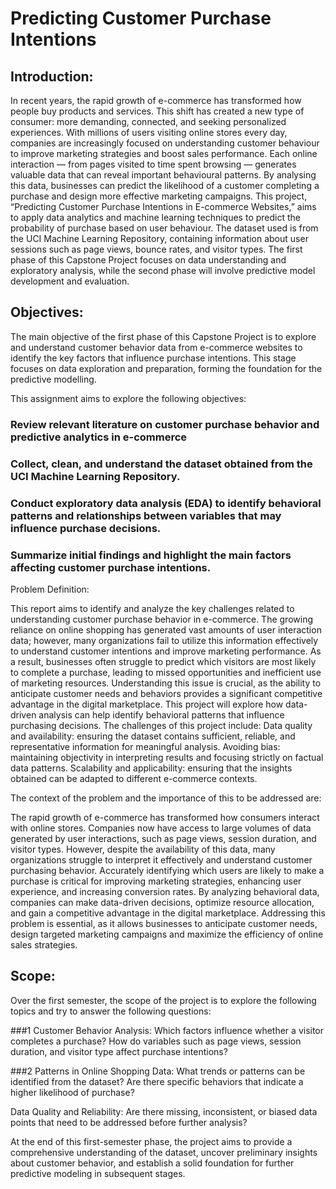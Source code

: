 # Predicting Customer Purchase Intentions  

## Introduction: 
         
 In recent years, the rapid growth of e-commerce has transformed how people buy products and services. This shift has created a new type of consumer: more demanding, connected, and seeking personalized experiences. With millions of users visiting online stores every day, companies are increasingly focused on understanding customer behaviour to improve marketing strategies and boost sales performance. 
Each online interaction — from pages visited to time spent browsing — generates valuable data that can reveal important behavioural patterns. By analysing this data, businesses can predict the likelihood of a customer completing a purchase and design more effective marketing campaigns. 
This project, “Predicting Customer Purchase Intentions in E-commerce Websites,” aims to apply data analytics and machine learning techniques to predict the probability of purchase based on user behaviour. The dataset used is from the UCI Machine Learning Repository, containing information about user sessions such as page views, bounce rates, and visitor types. The first phase of this Capstone Project focuses on data understanding and exploratory analysis, while the second phase will involve predictive model development and evaluation.

## Objectives: 
 
The main objective of the first phase of this Capstone Project is to explore and understand customer behavior data from e-commerce websites to identify the key factors that influence purchase intentions. 
This stage focuses on data exploration and preparation, forming the foundation for the predictive modelling. 
 
This assignment aims to explore the following objectives: 
 
### Review relevant literature on customer purchase behavior and predictive analytics in e-commerce 
  
### Collect, clean, and understand the dataset obtained from the UCI Machine Learning Repository. 
 
### Conduct exploratory data analysis (EDA) to identify behavioral patterns and relationships between variables that may influence purchase decisions. 
 
### Summarize initial findings and highlight the main factors affecting customer purchase intentions. 
 
 
Problem Definition: 
 
This report aims to identify and analyze the key challenges related to understanding customer purchase behavior in e-commerce. 
The growing reliance on online shopping has generated vast amounts of user interaction data; however, many organizations fail to utilize this information effectively to understand customer intentions and improve marketing performance. As a result, businesses often struggle to predict which visitors are most likely to complete a purchase, leading to missed opportunities and inefficient use of marketing resources. 
Understanding this issue is crucial, as the ability to anticipate customer needs and behaviors provides a significant competitive advantage in the digital marketplace. This project will explore how data-driven analysis can help identify behavioral patterns that influence purchasing decisions. 
The challenges of this project include: 
Data quality and availability: ensuring the dataset contains sufficient, reliable, and representative information for meaningful analysis. 
Avoiding bias: maintaining objectivity in interpreting results and focusing strictly on factual data patterns. 
Scalability and applicability: ensuring that the insights obtained can be adapted to different e-commerce contexts. 
 
 
The context of the problem and the importance of this to be addressed are: 
 
The rapid growth of e-commerce has transformed how consumers interact with online stores. Companies now have access to large volumes of data generated by user interactions, such as page views, session duration, and visitor types. However, despite the availability of this data, many organizations struggle to interpret it effectively and understand customer purchasing behavior. 
Accurately identifying which users are likely to make a purchase is critical for improving marketing strategies, enhancing user experience, and increasing conversion rates. By analyzing behavioral data, companies can make data-driven decisions, optimize resource allocation, and gain a competitive advantage in the digital marketplace. 
Addressing this problem is essential, as it allows businesses to anticipate customer needs, design targeted marketing campaigns and maximize the efficiency of online sales strategies.  
 
## Scope: 
 
Over the first semester, the scope of the project is to explore the following topics and try to answer the following questions: 
 
###1 Customer Behavior Analysis: Which factors influence whether a visitor completes a purchase? How do variables such as page views, session duration, and visitor type affect purchase intentions? 
 
###2 Patterns in Online Shopping Data: What trends or patterns can be identified from the dataset? Are there specific behaviors that indicate a higher likelihood of purchase? 
 
 
Data Quality and Reliability: Are there missing, inconsistent, or biased data points that need to be addressed before further analysis? 
 
 
At the end of this first-semester phase, the project aims to provide a comprehensive understanding of the dataset, uncover preliminary insights about customer behavior, and establish a solid foundation for further predictive modeling in subsequent stages. 
 
